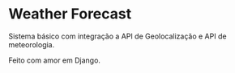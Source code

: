 # Weather Forecast

Sistema básico com integração a API de Geolocalização e API de meteorologia.

Feito com amor em Django.
